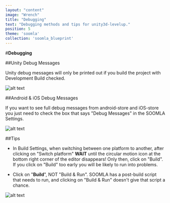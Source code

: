 ```yaml
---
layout: "content"
image: "Wrench"
title: "Debugging"
text: "Debugging methods and tips for unity3d-levelup."
position: 5
theme: 'soomla'
collection: 'soomla_blueprint'
---
```


#**Debugging**

##Unity Debug Messages

Unity debug messages will only be printed out if you build the project with Development Build checked.

![alt text](/img/tutorial_img/unity_debugging/devBuild.png "Developer build")

##Android & iOS Debug Messages

If you want to see full debug messages from android-store and iOS-store you just need to check the box that says "Debug Messages" in the SOOMLA Settings.

![alt text](/img/tutorial_img/unity_debugging/debugMsgs.png "Debug messages")

##Tips

- In Build Settings, when switching between one platform to another, after clicking on "Switch platform" **WAIT** until the circular motion icon at the bottom right corner of the editor disappears! Only then, click on "Build". If you click on "Build" too early you will be likely to run into problems.

- Click on "**Build**", NOT "Build & Run". SOOMLA has a post-build script that needs to run, and clicking on "Build & Run" doesn't give that script a chance.

![alt text](/img/tutorial_img/unity_debugging/switchPlatform.png "Tip")
